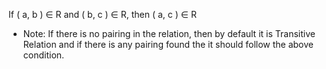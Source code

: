 If ( a, b ) ∈ R and ( b, c ) ∈ R, then ( a, c ) ∈ R
- Note: If there is no pairing in the relation, then by default it is Transitive Relation and if there is any pairing found the it should follow the above condition. 